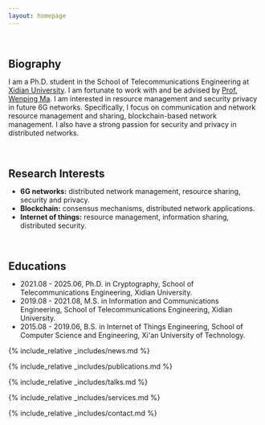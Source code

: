 ```yaml
---
layout: homepage
---
```

<h1 id="about-me"></h1>

<h2 style="margin: 60px 0px 10px;">Biography</h2>

I am a Ph.D. student in the School of Telecommunications Engineering at [Xidian University](https://www.xidian.edu.cn/). I am fortunate to work with and be advised by [Prof. Wenping Ma](https://web.xidian.edu.cn/mawenping/). I am interested in resource management and security privacy in future 6G networks. Specifically, I focus on communication and network resource management and sharing, blockchain-based network management. I also have a strong passion for security and privacy in distributed networks.

<h2 style="margin: 60px 0px 10px;">Research Interests</h2>

- **6G networks:** distributed network management, resource sharing, security and privacy.
- **Blockchain:** consensus mechanisms, distributed network applications.
- **Internet of things:** resource management, information sharing, distributed security.

<h2 style="margin: 60px 0px 10px;">Educations</h2>

* 2021.08 - 2025.06, Ph.D. in Cryptography, School of Telecommunications Engineering, Xidian University.
* 2019.08 - 2021.08, M.S. in Information and Communications Engineering, School of Telecommunications Engineering, Xidian University.
* 2015.08 - 2019.06, B.S. in Internet of Things Engineering, School of Computer Science and Engineering, Xi'an University of Technology.

{% include_relative _includes/news.md %}

{% include_relative _includes/publications.md %}

{% include_relative _includes/talks.md %}

{% include_relative _includes/services.md %}

{% include_relative _includes/contact.md %}
